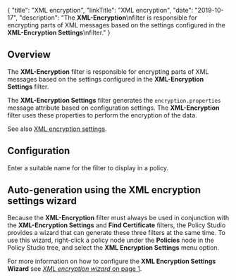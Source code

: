 {
"title": "XML encryption",
"linkTitle": "XML encryption",
"date": "2019-10-17",
"description": "The **XML-Encryption**\\nfilter is responsible for encrypting parts of XML messages based on the settings configured in the **XML-Encryption Settings**\\nfilter."
}
﻿
<div id="p_encryption_encrypt_overview">

Overview
--------

The **XML-Encryption**
filter is responsible for encrypting parts of XML messages based on the settings configured in the **XML-Encryption Settings**
filter.

The **XML-Encryption Settings**
filter generates the `encryption.properties`
message attribute based on configuration settings. The **XML-Encryption**
filter uses these properties to perform the encryption of the data.

See also [](encryption_encrypt.htm)[XML encryption settings](encryption_encrypt_settings.htm).

</div>

<div id="p_encryption_encrypt_conf">

Configuration
-------------

Enter a suitable name for the filter to display in a policy.

</div>

<div id="p_encryption_encrypt_wiz">

Auto-generation using the XML encryption settings wizard
--------------------------------------------------------

Because the **XML-Encryption**
filter must always be used in conjunction with the **XML-Encryption Settings**
and **Find Certificate**
filters, the Policy Studio provides a wizard that can generate these three filters at the same time. To use this wizard, right-click a policy node under the **Policies**
node in the Policy Studio tree, and select the **XML Encryption Settings**
menu option.

For more information on how to configure the **XML Encryption Settings Wizard**
see [*XML encryption wizard* on page 1](encryption_enc_wizard.htm).

</div>
